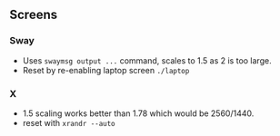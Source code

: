 ## Screens

### Sway
- Uses `swaymsg output ...` command, scales to 1.5 as 2 is too large.
- Reset by re-enabling laptop screen `./laptop`

### X
- 1.5 scaling works better than 1.78 which would be 2560/1440.
- reset with `xrandr --auto`

